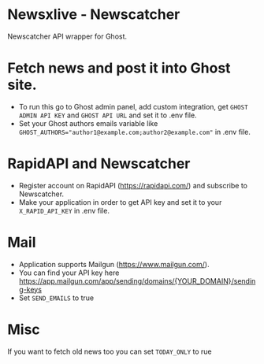 # Newsxlive - Newscatcher
Newscatcher API wrapper for Ghost.

# Fetch news and post it into Ghost site.
- To run this go to Ghost admin panel, add custom integration, get `GHOST ADMIN API KEY` and `GHOST API URL` and set it to .env file.
- Set your Ghost authors emails variable like `GHOST_AUTHORS="author1@example.com;author2@example.com"` in .env file.

# RapidAPI and Newscatcher
- Register account on RapidAPI (https://rapidapi.com/) and subscribe to Newscatcher.
- Make your application in order to get API key and set it to your `X_RAPID_API_KEY` in .env file.

# Mail
- Application supports Mailgun (https://www.mailgun.com/).
- You can find your API key here https://app.mailgun.com/app/sending/domains/{YOUR_DOMAIN}/sending-keys
- Set `SEND_EMAILS` to true

# Misc
If you want to fetch old news too you can set `TODAY_ONLY` to rue
